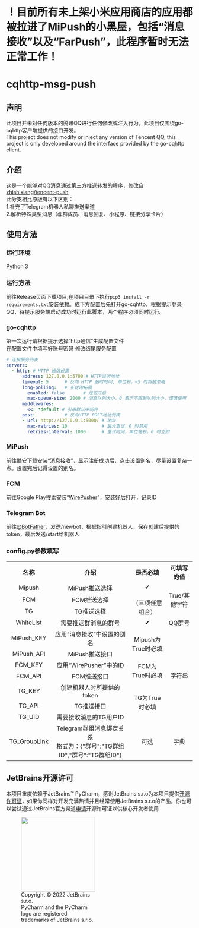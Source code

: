 # ！目前所有未上架小米应用商店的应用都被拉进了MiPush的小黑屋，包括“消息接收”以及“FarPush”，此程序暂时无法正常工作！
# cqhttp-msg-push
## 声明
此项目并未对任何版本的腾讯QQ进行任何修改或注入行为，此项目仅围绕go-cqhttp客户端提供的接口开发。<br>
This project does not modify or inject any version of Tencent QQ, this project is only developed around the interface provided by the go-cqhttp client.
## 介绍
这是一个能够对QQ消息通过第三方推送转发的程序，修改自<a href="https://github.com/zhishixiang/tencent-push">zhishixiang/tencent-push</a>
<br>此分支相比原版有以下区别：  
1.补充了Telegram机器人私聊推送渠道<br>
2.解析特殊类型消息（@群成员、消息回复、小程序、链接分享卡片）<br>
## 使用方法
### 运行环境
Python 3
### 运行方法
前往Release页面下载项目,在项目目录下执行`pip3 install -r requirements.txt`安装依赖。成下方配置后先打开go-cqhttp，根据提示登录QQ，待提示服务端启动成功时运行此脚本，两个程序必须同时运行。
### go-cqhttp
第一次运行请根据提示选择“http通信”生成配置文件<br>
在配置文件中填写好账号密码 修改结尾服务配置
```yaml
# 连接服务列表
servers:
  - http: # HTTP 通信设置
      address: 127.0.0.1:5700 # HTTP监听地址
      timeout: 5      # 反向 HTTP 超时时间, 单位秒，<5 时将被忽略
      long-polling:   # 长轮询拓展
        enabled: false       # 是否开启
        max-queue-size: 2000 # 消息队列大小，0 表示不限制队列大小，谨慎使用
      middlewares:
        <<: *default # 引用默认中间件
      post:           # 反向HTTP POST地址列表
      - url: http://127.0.0.1:5000/ # 地址
        max-retries: 10             # 最大重试，0 时禁用
        retries-interval: 1000      # 重试时间，单位毫秒，0 时立即
```
### MiPush
前往酷安下载安装“<a href="https://www.coolapk.com/apk/top.tdtt.news">消息接收</a>”，显示注册成功后，点击设置别名，尽量设置复杂一点。设置完后记得设置的别名。
### FCM
前往Google Play搜索安装“<a href="https://play.google.com/store/apps/details?id=com.mrivan.wirepusher">WirePusher</a>”，安装好后打开，记录ID
### Telegram Bot
前往<a href="https://t.me/BotFather">@BotFather</a>，发送/newbot，根据指引创建机器人，保存创建后提供的token，最后发送/start给机器人

### config.py参数填写
<table>
	<tr align="center">
	    <th>名称</th>
	    <th>介绍</th>
	    <th>是否必填</th>
	    <th>可填写的值</th>
	</tr>
	<tr align="center">
	    <td>Mipush</td>
	    <td>MiPush推送选择</td>
	    <td rowspan="3">✔<br/><br/>（三项任意组合）</td>
	    <td rowspan="3">True/其他字符</td>
	</tr>
	<tr align="center">
	    <td>FCM</td>
	    <td>FCM推送选择</td>
	</tr>
	<tr align="center">
	    <td>TG</td>
	    <td>TG推送选择</td>
	</tr>
  	<tr align="center">
	    <td>WhiteList</td>
	    <td>需要推送群消息的群号</td>
	    <td>✔</td>
	    <td>QQ群号</td>
	</tr>
	<tr align="center">
      	    <td>MiPush_KEY</td>
	    <td>应用“消息接收”中设置的别名</td>
	    <td rowspan="2">Mipush为True时必填</td>
	    <td rowspan="7">字符串</td>
	</tr>
  	<tr align="center">
	    <td>MiPush_API</td>
	    <td>MiPush推送接口</td>
	</tr>
	<tr align="center">
      	    <td>FCM_KEY</td>
	    <td>应用“WirePusher”中的ID</td>
	    <td rowspan="2">FCM为True时必填</td>
	</tr>
  	<tr align="center">
	    <td>FCM_API</td>
	    <td>FCM推送接口</td>
	</tr>
	<tr align="center">
	    <td>TG_KEY</td>
	    <td>创建机器人时所提供的token</td>
	    <td rowspan="3">TG为True时必填</td>
	</tr>
  	<tr align="center">
	    <td>TG_API</td>
	    <td>TG推送接口</td>
	</tr>
  	<tr align="center">
	    <td>TG_UID</td>
	    <td>需要接收消息的TG用户ID</td>
	</tr>
	<tr align="center">
	    <td>TG_GroupLink</td>
	    <td>Telegram群组消息绑定关系<br/>格式为：{"群号":"TG群组ID","群号":"TG群组ID"}</td>
	    <td>可选</td>
	    <td>字典</td>
	</tr>
</table>

## JetBrains开源许可
本项目重度依赖于JetBrains™ PyCharm，感谢JetBrains s.r.o为本项目提供[开源许可证](https://www.jetbrains.com/community/opensource/#support)，如果你同样对开发充满热情并且经常使用JetBrains s.r.o的产品，你也可以尝试通过JetBrains官方渠道[申请](https://www.jetbrains.com/shop/eform/opensource)开源许可证以供核心开发者使用


<figure style="width: min-content">
    <img src="https://resources.jetbrains.com/storage/products/company/brand/logos/PyCharm_icon.png" width="200" height="200">
    <figcaption>Copyright © 2022 JetBrains s.r.o. <br>PyCharm and the PyCharm logo are registered trademarks of JetBrains s.r.o.</figcaption>
</figure>
